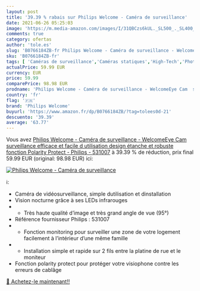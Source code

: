 ```yaml
---
layout: post
title: '39.39 % rabais sur Philips Welcome - Caméra de surveillance'
date: 2021-06-26 05:25:03
image: 'https://m.media-amazon.com/images/I/31QBCzs6kUL._SL500_._SL400_.jpg'
comments: true
category: ofertas
author: 'tole.es'
slug: 'B0766184ZB-fr Philips Welcome - Caméra de surveillance - WelcomeEye Cam...'
sku: 'B0766184ZB-fr'
tags: [ 'Caméras de surveillance','Caméras statiques','High-Tech','Photo et caméscopes','philips welcome', ]
actualPrice: 59.99 EUR
currency: EUR
price: 59.99
comparePrice: 98.98 EUR
prodname: 'Philips Welcome - Caméra de surveillance - WelcomeEye Cam  surveillance efficace et facile d utilisation  design étanche et robuste  fonction Polarity Protect - Philips - 531007'
country: 'fr'
flag: '🇫🇷'
brand: 'Philips Welcome'
buyurl: 'https://www.amazon.fr/dp/B0766184ZB/?tag=tolees0d-21'
descuento: '39.39'
average: '63.77'
---
```


Vous avez [Philips Welcome - Caméra de surveillance - WelcomeEye Cam  surveillance efficace et facile d utilisation  design étanche et robuste  fonction Polarity Protect - Philips - 531007](https://www.amazon.fr/dp/B0766184ZB/?tag=tolees0d-21)  à  39.39 % de réduction, prix final  59.99 EUR (original: 98.98 EUR) ici:

[![Philips Welcome - Caméra de surveillance](https://m.media-amazon.com/images/I/31QBCzs6kUL._SL500_._SL400_.jpg)](https://www.amazon.fr/dp/B0766184ZB/?tag=tolees0d-21)

ℹ️:

- Caméra de vidéosurveillance, simple dutilisation et dinstallation
- Vision nocturne grâce à ses LEDs infrarouges
- - Très haute qualité d’image et très grand angle de vue (95°)
- Référence fournisseur Philips : 531007
- - Fonction monitoring pour surveiller une zone de votre logement facilement à l’intérieur d’une même famille
- - Installation simple et rapide sur 2 fils entre la platine de rue et le moniteur
- Fonction polarity protect pour protéger votre visiophone contre les erreurs de cablâge

[🛒 Achetez-le maintenant!!](https://www.amazon.fr/dp/B0766184ZB/?tag=tolees0d-21)
